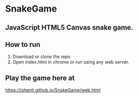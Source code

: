 # SnakeGame
## JavaScript HTML5 Canvas snake game.

## How to run
1. Download or clone the repo
2. Open index.html in chrome or run using any web server.

## Play the game here at
https://ishantl.github.io/SnakeGame/web.html


